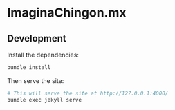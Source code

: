 # ImaginaChingon.mx

## Development

Install the dependencies:

```sh
bundle install
```

Then serve the site:

```sh
# This will serve the site at http://127.0.0.1:4000/
bundle exec jekyll serve
```
